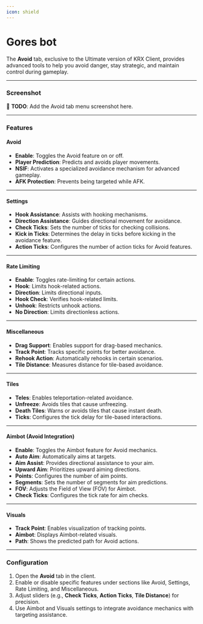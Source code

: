 ```yaml
---
icon: shield
---
```


# Gores bot

The **Avoid** tab, exclusive to the Ultimate version of KRX Client, provides advanced tools to help you avoid danger, stay strategic, and maintain control during gameplay.

---

### **Screenshot**
🚧 **TODO**: Add the Avoid tab menu screenshot here.

---

### **Features**

#### **Avoid**
- **Enable**: Toggles the Avoid feature on or off.
- **Player Prediction**: Predicts and avoids player movements.
- **NSIF**: Activates a specialized avoidance mechanism for advanced gameplay.
- **AFK Protection**: Prevents being targeted while AFK.

---

#### **Settings**
- **Hook Assistance**: Assists with hooking mechanisms.
- **Direction Assistance**: Guides directional movement for avoidance.
- **Check Ticks**: Sets the number of ticks for checking collisions.
- **Kick in Ticks**: Determines the delay in ticks before kicking in the avoidance feature.
- **Action Ticks**: Configures the number of action ticks for Avoid features.

---

#### **Rate Limiting**
- **Enable**: Toggles rate-limiting for certain actions.
- **Hook**: Limits hook-related actions.
- **Direction**: Limits directional inputs.
- **Hook Check**: Verifies hook-related limits.
- **Unhook**: Restricts unhook actions.
- **No Direction**: Limits directionless actions.

---

#### **Miscellaneous**
- **Drag Support**: Enables support for drag-based mechanics.
- **Track Point**: Tracks specific points for better avoidance.
- **Rehook Action**: Automatically rehooks in certain scenarios.
- **Tile Distance**: Measures distance for tile-based avoidance.

---

#### **Tiles**
- **Teles**: Enables teleportation-related avoidance.
- **Unfreeze**: Avoids tiles that cause unfreezing.
- **Death Tiles**: Warns or avoids tiles that cause instant death.
- **Ticks**: Configures the tick delay for tile-based interactions.

---

#### **Aimbot (Avoid Integration)**
- **Enable**: Toggles the Aimbot feature for Avoid mechanics.
- **Auto Aim**: Automatically aims at targets.
- **Aim Assist**: Provides directional assistance to your aim.
- **Upward Aim**: Prioritizes upward aiming directions.
- **Points**: Configures the number of aim points.
- **Segments**: Sets the number of segments for aim predictions.
- **FOV**: Adjusts the Field of View (FOV) for Aimbot.
- **Check Ticks**: Configures the tick rate for aim checks.

---

#### **Visuals**
- **Track Point**: Enables visualization of tracking points.
- **Aimbot**: Displays Aimbot-related visuals.
- **Path**: Shows the predicted path for Avoid actions.

---

### **Configuration**
1. Open the **Avoid** tab in the client.
2. Enable or disable specific features under sections like Avoid, Settings, Rate Limiting, and Miscellaneous.
3. Adjust sliders (e.g., **Check Ticks**, **Action Ticks**, **Tile Distance**) for precision.
4. Use Aimbot and Visuals settings to integrate avoidance mechanics with targeting assistance.

